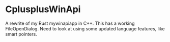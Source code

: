 # CplusplusWinApi

A rewrite of my Rust mywinapiapp in C++. This has a working FileOpenDialog. Need to look at using some updated language features, like smart pointers.

